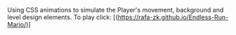 Using CSS animations to simulate the Player's movement, background and level design elements. To play click: [(https://rafa-zk.github.io/Endless-Run-Mario/)]
